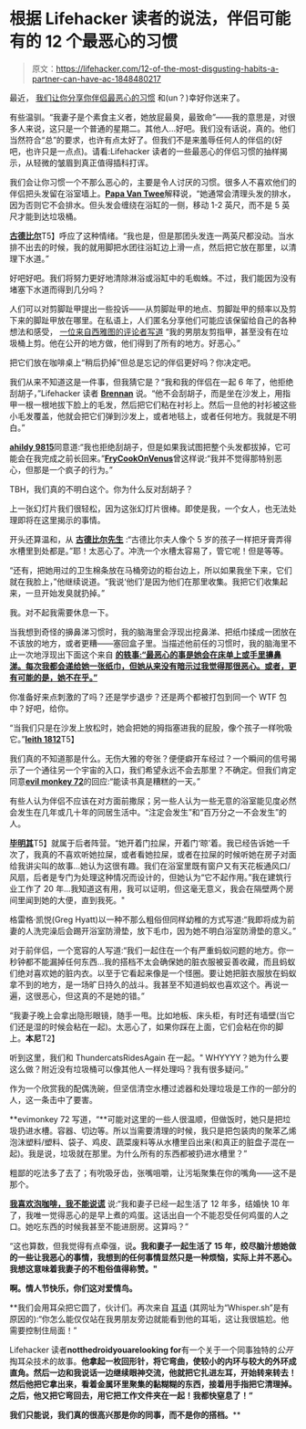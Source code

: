 # 根据 Lifehacker 读者的说法，伴侣可能有的 12 个最恶心的习惯

> 原文：<https://lifehacker.com/12-of-the-most-disgusting-habits-a-partner-can-have-ac-1848480217>

最近， [我们让你分享你伴侣最恶心的习惯](https://lifehacker.com/what-are-your-partners-grossest-habits-1848454851) 和(un？)幸好你送来了。

有些温驯。“我妻子是个素食主义者，她放屁最臭，最致命”——我的意思是，对很多人来说，这只是一个普通的星期二。其他人...好吧。我们没有话说，真的。他们当然符合“总”的要求，也许有点太好了。但我们不是来羞辱任何人的伴侣的(好吧，也许只是一点点)。请看:Lifehacker 读者的一些最恶心的伴侣习惯的抽样揭示，从轻微的皱眉到真正值得插科打诨。

我们会让你习惯一个不那么恶心的，主要是令人讨厌的习惯。很多人不喜欢他们的伴侣把头发留在浴室墙上。[**Papa Van Twee**](https://kinja.com/papavantwee)解释说，“她通常会清理头发的排水，因为否则它不会排水。但头发会缠绕在浴缸的一侧，移动 1-2 英尺，而不是 5 英尺才能到达垃圾桶。

[**古德比尔**](https://kinja.com/mrgoodbeer)T5】呼应了这种情绪。“我也是，但是那团头发连一两英尺都没动。当水排不出去的时候，我的就用脚把水团往浴缸边上滑一点，然后把它放在那里，以清理下水道。”

好吧好吧。我们将努力更好地清除淋浴或浴缸中的毛蜘蛛。不过，我们能因为没有堵塞下水道而得到几分吗？

人们可以对剪脚趾甲提出一些投诉——从剪脚趾甲的地点、剪脚趾甲的频率以及剪下来的脚趾甲放在哪里。在私语上，人们匿名分享他们可能应该保留给自己的各种想法和感受， [一位来自西雅图的评论者写道](http://whisper.sh/stories/8570b086-3462-4c59-a9b6-5589af8cc345/These-Women-Have-Had-Enough-With-Their-Boyfriends-Bad-Hygiene-Habit) “我的男朋友剪指甲，甚至没有在垃圾桶上剪。他在公开的地方做，他们得到了所有的地方。好恶心。”

把它们放在咖啡桌上“稍后扔掉”但总是忘记的伴侣更好吗？你决定吧。

我们从来不知道这是一件事，但我猜它是？“我和我的伴侣在一起 6 年了，他拒绝刮胡子，”Lifehacker 读者 [**Brennan**](https://kinja.com/brennan1036) 说。“他不会刮胡子，而是坐在沙发上，用指甲一根一根地拔下脸上的毛发，然后把它们粘在衬衫上。然后一旦他的衬衫被这些小毛发覆盖，他就会把它们弹到沙发上，或者地毯上，或者任何地方。我就是不明白。”

[**ahildy 9815**](https://kinja.com/ahildy9815)同意道:“我也拒绝刮胡子，但是如果我试图把整个头发都拔掉，它可能会在我完成之前长回来。”[**FryCookOnVenus**](https://kinja.com/frycookonvenus)曾这样说:“我并不觉得那特别恶心，但那是一个疯子的行为。”

TBH，我们真的不明白这个。你为什么反对刮胡子？

上一张幻灯片我们很轻松，因为这张幻灯片很棒。即使是我，一个女人，也无法处理即将在这里揭示的事情。

开头还算温和，从 [**古德比尔先生**](https://kinja.com/mrgoodbeer) :“古德比尔夫人像个 5 岁的孩子一样把牙膏弄得水槽里到处都是。”耶！太恶心了。冲洗一个水槽太容易了，管它呢！但是等等。

“还有，把她用过的卫生棉条放在马桶旁边的柜台边上，所以如果我坐下来，它们就在我脸上，”他继续说道。“我说‘他们’是因为他们在那里收集。我把它们收集起来，一旦开始发臭就扔掉。”

我。对不起我需要休息一下。

当我想到奇怪的擤鼻涕习惯时，我的脑海里会浮现出挖鼻涕、把纸巾揉成一团放在不该放的地方，或者更糟——塞回盒子里。当描述他前任的习惯时，我的脑海里不止一次地浮现出下面这个来自 [**的轶事:“最恶心的事是她会在床单上或手里擤鼻涕。每次我都会递给她一张纸巾，但她从来没有暗示过我觉得那很恶心。或者，更有可能的是，她不在乎。”**](https://kinja.com/angrybob-va) 

你准备好来点刺激的了吗？还是学步退步？还是两个都被打包到同一个 WTF 包中？好吧，给你。

“当我们只是在沙发上放松时，她会把她的拇指塞进我的屁股，像个孩子一样吮吸它。”[**leith 1812**](https://kinja.com/leith1812)T5】

我们真的不知道那是什么。无伤大雅的夸张？便便癖开车经过？一个瞬间的信号揭示了一个通往另一个宇宙的入口，我们希望永远不会去那里？不确定。但我们肯定同意[**evil monkey 72**](https://kinja.com/anotherevilmonkey)的回应:“能读书真是糟糕的一天。”

有些人认为伴侣不应该在对方面前撒尿；另一些人认为一些无意的浴室能见度必然会发生在几年或几十年的同居生活中。“注定会发生”和“百万分之一不会发生”的人。

[**毕明其**](https://kinja.com/Tristain7)T5】就属于后者阵营。“她开着门拉屎，开着门‘晾’着。我已经告诉她一千次了，我真的不喜欢听她拉屎，或者看她拉屎，或者在拉屎的时候听她在房子对面给我讲尖叫的故事...她认为这很有趣。我们在浴室里既有窗户又有天花板通风口/风扇，后者是专门为处理这种情况而设计的，但她认为“它不起作用。”我在建筑行业工作了 20 年...我知道这有用，我可以证明，但这毫无意义，我会在隔壁两个房间里闻到她的大便，直到我死。"

格雷格·凯悦(Greg Hyatt)以一种不那么粗俗但同样幼稚的方式写道:“我即将成为前妻的人洗完澡后会踢开浴室防滑垫，放下毛巾，因为她不明白浴室防滑垫的意义。”

对于前伴侣，一个宽容的人写道:“我们一起住在一个有严重蚂蚁问题的地方。你一秒钟都不能漏掉任何东西...我的搭档不太会确保她的脏衣服被妥善收藏，而且蚂蚁们绝对喜欢她的脏内衣。以至于它看起来像是一个怪圈。要让她把脏衣服放在蚂蚁拿不到的地方，是一场旷日持久的战斗。我甚至不知道蚂蚁也喜欢这个。再说一遍，这很恶心，但这真的不是她的错。”

“我妻子晚上会拿出隐形眼镜，随手一甩。比如地板、床头柜，有时还有墙壁(当它们还是湿的时候会粘在一起)。太恶心了，如果你踩在上面，它们会粘在你的脚上。**本尼**T2】

听到这里，我们和 ThundercatsRidesAgain 在一起。" WHYYYY？她为什么要这么做？附近没有垃圾桶可以像其他人一样处理吗？我有很多疑问。”

作为一个欣赏我的配偶洗碗，但坚信清空水槽过滤器和处理垃圾是工作的一部分的人，这一条击中了要害。

**evimonkey 72 写道，“**可能对这里的一些人很温顺，但做饭时，她只是把垃圾扔进水槽。容器、切边等。所以当需要清理的时候，我只是把包装肉的聚苯乙烯泡沫塑料/塑料、袋子、鸡皮、蔬菜废料等从水槽里舀出来(和真正的脏盘子混在一起)。我是说，垃圾就在那里。为什么所有的东西都被扔进水槽里？”

粗鄙的吃法多了去了；有吮吸牙齿，张嘴咀嚼，让污垢聚集在你的嘴角——这不是那个。

[**我喜欢泡咖啡，我不能说谎**](https://kinja.com/xwscranston) 说:“我和妻子已经一起生活了 12 年多，结婚快 10 年了，我唯一觉得恶心的是早上煮的鸡蛋。这话出自一个不能忍受任何鸡蛋的人之口。她吃东西的时候我甚至不能进厨房。这算吗？”

“这也算数，但我觉得有点牵强，说[](https://kinja.com/panthercougar)**。我和妻子一起生活了 15 年，绞尽脑汁想她做的一些让我恶心的事情，我想到的任何事情显然只是一种烦恼，实际上并不恶心。我想这意味着我妻子的不粗俗值得称赞。"**

**啊。情人节快乐，你们这对爱情鸟。**

 **我们会用耳朵把它圆了，伙计们。再次来自 [耳语](http://whisper.sh/stories/8570b086-3462-4c59-a9b6-5589af8cc345/These-Women-Have-Had-Enough-With-Their-Boyfriends-Bad-Hygiene-Habit) (其网址为“Whisper.sh”是有原因的):“你怎么能仅仅站在我男朋友旁边就能看到他的耳垢，这让我很尴尬。他需要控制住局面！”

Lifehacker 读者**notthedroidyouarelooking for**有一个关于一个同事独特的*公开*掏耳朵技术的故事。**他拿起一枚回形针，将它弯曲，使较小的内环与较大的外环成直角。然后一边和我说话一边继续眼神交流，他就把它扎进左耳，开始转来转去！然后他把它拿出来，看着金属环里聚集的黏糊糊的东西，接着用手指把它清理掉。之后，他又把它弯回去，用它把工作文件夹在一起！我都快窒息了！”**

**我们只能说，我们真的很高兴那是你的同事，而不是你的搭档。****
